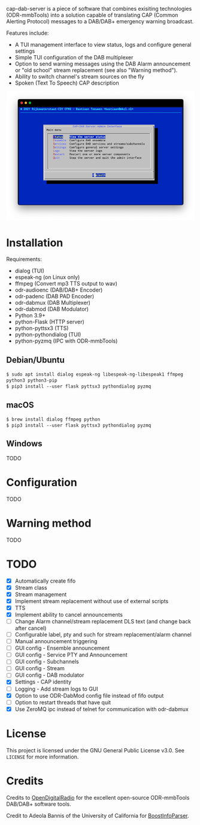 cap-dab-server is a piece of software that combines exisiting technologies
(ODR-mmbTools) into a solution capable of translating CAP (Common
Alerting Protocol) messages to a DAB/DAB+ emergency warning broadcast.

Features include:
- A TUI management interface to view status, logs and configure general settings
- Simple TUI configuration of the DAB multiplexer
- Option to send warning messages using the DAB Alarm announcement or "old
  school" stream replacement (see also "Warning method").
- Ability to switch channel's stream sources on the fly
- Spoken (Text To Speech) CAP description

![Main menu](main_menu.png)

# Installation
Requirements:
- dialog (TUI)
- espeak-ng (on Linux only)
- ffmpeg (Convert mp3 TTS output to wav)
- odr-audioenc (DAB/DAB+ Encoder)
- odr-padenc (DAB PAD Encoder)
- odr-dabmux (DAB Multiplexer)
- odr-dabmod (DAB Modulator)
- Python 3.9+
- python-Flask (HTTP server)
- python-pyttsx3 (TTS)
- python-pythondialog (TUI)
- python-pyzmq (IPC with ODR-mmbTools)

## Debian/Ubuntu
```
$ sudo apt install dialog espeak-ng libespeak-ng-libespeak1 ffmpeg python3 python3-pip
$ pip3 install --user flask pyttsx3 pythondialog pyzmq
```

## macOS
```
$ brew install dialog ffmpeg python
$ pip3 install --user flask pyttsx3 pythondialog pyzmq
```

## Windows
TODO

# Configuration
TODO

# Warning method
TODO

# TODO
- [x] Automatically create fifo
- [x] Stream class
- [x] Stream management
- [x] Implement stream replacement without use of external scripts
- [x] TTS
- [x] Implement ability to cancel announcements
- [ ] Change Alarm channel/stream replacement DLS text (and change back after cancel)
- [ ] Configurable label, pty and such for stream replacement/alarm channel
- [ ] Manual announcement triggering
- [ ] GUI config - Ensemble announcement
- [ ] GUI config - Service PTY and Announcement
- [ ] GUI config - Subchannels
- [ ] GUI config - Stream
- [ ] GUI config - DAB modulator
- [x] Settings - CAP identity
- [ ] Logging - Add stream logs to GUI
- [x] Option to use ODR-DabMod config file instead of fifo output
- [ ] Option to restart threads that have quit
- [x] Use ZeroMQ ipc instead of telnet for communication with odr-dabmux

# License
This project is licensed under the GNU General Public License v3.0. See
`LICENSE` for more information.

# Credits
Credits to [OpenDigitalRadio](http://www.opendigitalradio.org/) for the
excellent open-source ODR-mmbTools DAB/DAB+ software tools.

Credit to Adeola Bannis of the University of California for [BoostInfoParser](https://gist.github.com/thecodemaiden/dc4e4e4a54eaa5f0be84).
